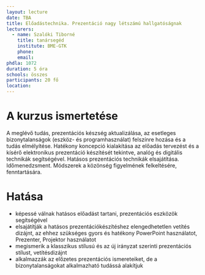 ```yaml
---
layout: lecture
date: TBA
title: Előadástechnika. Prezentáció nagy létszámú hallgatóságnak
lecturers:
  - name: Szalóki Tiborné
    title: tanársegéd
    institute: BME-GTK
    phone: 
    email: 
phdla: 1072
duration: 5 óra
schools: összes
participants: 20 fő
location: 
---
```


# A kurzus ismertetése

A meglévő tudás, prezentációs készség aktualizálása, az esetleges bizonytalanságok (eszköz- és programhasználat) felszínre hozása és a tudás elmélyítése. Hatékony koncepció kialakítása az előadás tervezést és a kísérő elektronikus prezentáció készítését tekintve, analóg és digitális technikák segítségével. Hatásos prezentációs technikák elsajátítása. Időmenedzsment. Módszerek a közönség figyelmének felkeltésére, fenntartására. 

# Hatása

* képessé válnak hatásos előadást tartani, prezentációs eszközök segítségével
* elsajátítják a hatásos prezentációkészítéshez elengedhetetlen vetítés dizájnt, az ehhez szükséges gyors és hatékony PowerPoint használatot, Prezenter, Projektor használatot
* megismerik a klasszikus stílusú és az új irányzat szerinti prezentációs stílust, vetítésdizájnt
* alkalmazzák az előzetes prezentációs ismereteiket, de a bizonytalanságokat alkalmazható tudássá alakítjuk

